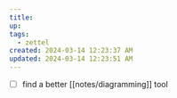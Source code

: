 ```yaml
---
title:
up: 
tags:
  - zettel
created: 2024-03-14 12:23:37 AM
updated: 2024-03-14 12:23:51 AM
---
```

- [ ] find a better [[notes/diagramming]] tool